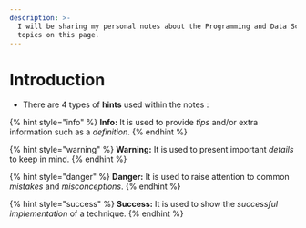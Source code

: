 ```yaml
---
description: >-
  I will be sharing my personal notes about the Programming and Data Science
  topics on this page.
---
```


# Introduction

* There are 4 types of **hints** used within the notes :

{% hint style="info" %}
**Info:** It is used to provide _tips_ and/or extra information such as a _definition_.
{% endhint %}

{% hint style="warning" %}
**Warning:** It is used to present important _details_ to keep in mind.
{% endhint %}

{% hint style="danger" %}
**Danger:** It is used to raise attention to common _mistakes_ and _misconceptions_.
{% endhint %}

{% hint style="success" %}
**Success:** It is used to show the _successful_ _implementation_ of a technique.
{% endhint %}

